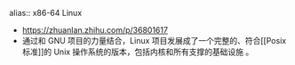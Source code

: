 alias:: x86-64 Linux

- https://zhuanlan.zhihu.com/p/36801617
- 通过和 GNU 项目的力量结合，Linux 项目发展成了一个完整的、符合[[Posix 标准]]的 Unix 操作系统的版本，包括内核和所有支撑的基础设施 。